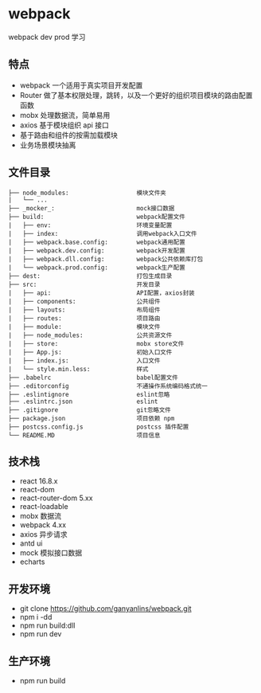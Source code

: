 # webpack
webpack dev prod 学习

## 特点

- webpack 一个适用于真实项目开发配置
- Router 做了基本权限处理，跳转，以及一个更好的组织项目模块的路由配置函数
- mobx 处理数据流，简单易用
- axios 基于模块组织 api 接口
- 基于路由和组件的按需加载模块
- 业务场景模块抽离

## 文件目录

```
├── node_modules:                   模块文件夹
|   └── ...
├── _mocker_:                       mock接口数据
├── build:                          webpack配置文件
|   ├── env:                        环境变量配置
|   ├── index:                      调用webpack入口文件
|   ├── webpack.base.config:        webpack通用配置
|   ├── webpack.dev.config:         webpack开发配置
|   ├── webpack.dll.config:         webpack公共依赖库打包
|   └── webpack.prod.config:        webpack生产配置
├── dest:                           打包生成目录
├── src:                            开发目录
|   ├── api:                        API配置，axios封装
|   ├── components:                 公共组件
|   ├── layouts:                    布局组件
|   ├── routes:                     项目路由
|   ├── module:                     模块文件
|   ├── node_modules:               公共资源文件
|   ├── store:                      mobx store文件
|   ├── App.js:                     初始入口文件
|   ├── index.js:                   入口文件
|   └── style.min.less:             样式
├── .babelrc                        babel配置文件
├── .editorconfig                   不通操作系统编码格式统一
├── .eslintignore                   eslint忽略
├── .eslintrc.json                  eslint
├── .gitignore                      git忽略文件
├── package.json                    项目依赖 npm
├── postcss.config.js               postcss 插件配置
└── README.MD                       项目信息
```

## 技术栈

- react 16.8.x
- react-dom
- react-router-dom 5.xx
- react-loadable
- mobx 数据流
- webpack 4.xx
- axios 异步请求
- antd ui
- mock 模拟接口数据
- echarts

## 开发环境

- git clone https://github.com/ganyanlins/webpack.git
- npm i -dd
- npm run build:dll
- npm run dev

## 生产环境

- npm run build
